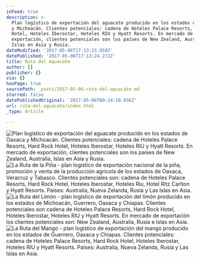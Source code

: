 ```yaml
---
inFeed: true
description: >-
  Plan logístico de exportación del aguacate producido en los estados de Oaxaca
  y Michoacán. Clientes potenciales: cadena de Hoteles Palace Resorts, Hard Rock
  Hotel, Hoteles Iberostar, Hoteles RIU y Hyatt Resorts. En mercado de
  exportación, clientes potenciales son los países de New Zealand, Australia,
  Islas en Asia y Rusia.
dateModified: '2017-05-06T17:13:23.858Z'
datePublished: '2017-05-06T17:13:24.272Z'
title: Ruta del Aguacate
author: []
publisher: {}
via: {}
hasPage: true
sourcePath: _posts/2017-05-06-ruta-del-aguacate.md
starred: false
datePublishedOriginal: '2017-05-06T00:14:10.036Z'
url: ruta-del-aguacate/index.html
_type: Article

---
```

![Plan logístico de exportación del aguacate producido en los estados de Oaxaca y Michoacán. Clientes potenciales: cadena de Hoteles Palace Resorts, Hard Rock Hotel, Hoteles Iberostar, Hoteles RIU y Hyatt Resorts. En mercado de exportación, clientes potenciales son los países de New Zealand, Australia, Islas en Asia y Rusia.](https://the-grid-user-content.s3-us-west-2.amazonaws.com/729adc14-dced-4966-8bd6-110429437c1f.jpg)
![ La Ruta de la Piña - plan logístico de exportación nacional de la piña, promoción y venta de la producción agrícola de los estados de Oaxaca, Veracruz y Tabasco. Clientes potenciales son: cadena de Hoteles Palace Resorts, Hard Rock Hotel, Hoteles Iberostar, Hoteles Riu, Hotel Ritz Carlton y Hyatt Resorts. Países: Australia, Nueva Zelanda, Rusia y Las Islas en Asia.](https://the-grid-user-content.s3-us-west-2.amazonaws.com/7dbec475-2ad6-4c9e-bf46-034014d51550.jpg)
![La Ruta del Limón - plan logístico de exportación del limón producido en los estados de Michoacán, Guerrero, Oaxaca y Chiapas. Clientes potenciales son cadena de Hoteles Palace Resorts, Hard Rock Hotel, Hoteles Iberostar, Hoteles RIU y Hyatt Resorts. En mercado de exportación los clientes potenciales son: New Zealand, Australia, Rusia e Islas en Asia.](https://the-grid-user-content.s3-us-west-2.amazonaws.com/35c51b5d-d388-4cb2-b99b-dfe1967461d9.jpg)
![La Ruta del Mango - plan logístico de exportación del mango producido en los estados de Guerrero, Oaxaca y Chiapas. Clientes potenciales: cadena de Hoteles Palace Resorts, Hard Rock Hotel, Hoteles Iberostar, Hoteles RIU y Hyatt Resorts. Países: Australia, Nueva Zelanda, Rusia y Las Islas en Asia.
](https://the-grid-user-content.s3-us-west-2.amazonaws.com/6f39e086-d127-4d62-b191-3dabb3e219f4.jpg)
